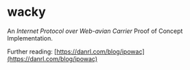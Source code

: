 # wacky

An *Internet Protocol over Web-avian Carrier* Proof of Concept Implementation.

Further reading: [https://danrl.com/blog/ipowac](https://danrl.com/blog/ipowac)
